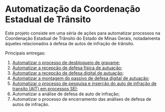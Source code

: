 # Automatização da Coordenação Estadual de Trânsito 

Este projeto consiste em uma séria de ações para automatizar processos na Coordenação Estadual de Trânsito do Estado de Minas Gerais, notadamenta àqueles relacionados à defesa de autos de infração de trânsito. 

Principais entregas:

 1. [Automatizar o processo de desbloqueio de gravame](gravame.md);
 2. [Automatizar a recepção de defesa física de autuação](recepcao_fisica.md);
 3. [Automatizar a recepção de defesa digital de autuação](recepcao_digital.md);
 4. [Automatizar a montagem do passivo de defesa digital de autuação](recepcao_digital_montagem.md);
 5. [Automatizar o processo de pesquisa e inserção do auto de infração de transito (AIT) em processos SEI](procura_ait.md);
 6. Automatizar a análise de defesa de auto de infração;
 7. Automatizar o processo de encerramento das análises de defesa de autos de infração.
